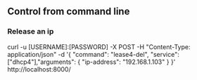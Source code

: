 ## Control from command line

### Release an ip 

curl -u [USERNAME]:[PASSWORD] -X POST -H "Content-Type: application/json"      -d '{
       "command": "lease4-del",
       "service": ["dhcp4"],"arguments": {
         "ip-address": "192.168.1.103"
       }
     }'      http://localhost:8000/